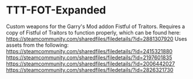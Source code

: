 # TTT-FOT-Expanded
 
Custom weapons for the Garry's Mod addon Fistful of Traitors.
Requires a copy of Fistful of Traitors to function properly, which can be found here: https://steamcommunity.com/sharedfiles/filedetails/?id=2881307920
Uses assets from the following:
https://steamcommunity.com/sharedfiles/filedetails/?id=2415321880
https://steamcommunity.com/sharedfiles/filedetails/?id=2197601835
https://steamcommunity.com/sharedfiles/filedetails/?id=2006442027
https://steamcommunity.com/sharedfiles/filedetails/?id=2826321730